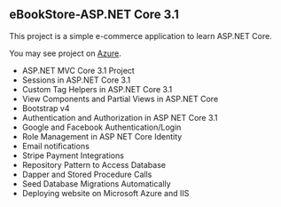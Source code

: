 ## eBookStore-ASP.NET Core 3.1
This project is a simple e-commerce application to learn ASP.NET Core.

You may see project on [Azure](https://ebookstore-web.azurewebsites.net/).

- ASP.NET MVC Core 3.1 Project
- Sessions in ASP.NET Core 3.1
- Custom Tag Helpers in ASP.NET Core 3.1
- View Components and Partial Views in ASP.NET Core
- Bootstrap v4
- Authentication and Authorization in ASP NET Core 3.1
- Google and Facebook Authentication/Login
- Role Management in ASP NET Core Identity
- Email notifications
- Stripe Payment Integrations
- Repository Pattern to Access Database
- Dapper and Stored Procedure Calls
- Seed Database Migrations Automatically
- Deploying website on Microsoft Azure and IIS
